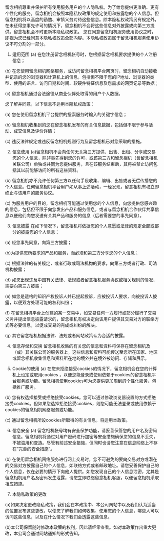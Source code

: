 留念相机尊重并保护所有使用服务用户的个人隐私权。为了给您提供更准确、更有个性化的服务，留念相机会按照本隐私权政策的规定使用和披露您的个人信息。但留念相机将以高度的勤勉、审慎义务对待这些信息。除本隐私权政策另有规定外，在未征得您事先许可的情况下，留念相机不会将这些信息对外披露或向第三方提供。留念相机会不时更新本隐私权政策。 您在同意留念相机服务使用协议之时，即视为您已经同意本隐私权政策全部内容。本隐私权政策属于留念相机服务使用协议不可分割的一部分。

1. 适用范围
(a) 在您注册留念相机帐号时，您根据留念相机要求提供的个人注册信息；

(b) 在您使用留念相机网络服务，或访问留念相机平台网页时，留念相机自动接收并记录的您的浏览器和计算机上的信息，包括但不限于您的IP地址、浏览器的类型、使用的语言、访问日期和时间、软硬件特征信息及您需求的网页记录等数据；

(c) 留念相机通过合法途径从商业伙伴处取得的用户个人数据。

您了解并同意，以下信息不适用本隐私权政策：

(a) 您在使用留念相机平台提供的搜索服务时输入的关键字信息；

(b) 留念相机收集到的您在留念相机发布的有关信息数据，包括但不限于参与活动、成交信息及评价详情；

(c) 违反法律规定或违反留念相机规则行为及留念相机已对您采取的措施。

2. 信息使用
(a)留念相机不会向任何无关第三方提供、出售、出租、分享或交易您的个人信息，除非事先得到您的许可，或该第三方和留念相机（含留念相机关联公司）单独或共同为您提供服务，且在该服务结束后，其将被禁止访问包括其以前能够访问的所有这些资料。

(b) 留念相机亦不允许任何第三方以任何手段收集、编辑、出售或者无偿传播您的个人信息。任何留念相机平台用户如从事上述活动，一经发现，留念相机有权立即终止与该用户的服务协议。

(c) 为服务用户的目的，留念相机可能通过使用您的个人信息，向您提供您感兴趣的信息，包括但不限于向您发出产品和服务信息，或者与留念相机合作伙伴共享信息以便他们向您发送有关其产品和服务的信息（后者需要您的事先同意）。

3. 信息披露
在如下情况下，留念相机将依据您的个人意愿或法律的规定全部或部分的披露您的个人信息：

(a) 经您事先同意，向第三方披露；

(b)为提供您所要求的产品和服务，而必须和第三方分享您的个人信息；

(c) 根据法律的有关规定，或者行政或司法机构的要求，向第三方或者行政、司法机构披露；

(d) 如您出现违反中国有关法律、法规或者留念相机服务协议或相关规则的情况，需要向第三方披露；

(e) 如您是适格的知识产权投诉人并已提起投诉，应被投诉人要求，向被投诉人披露，以便双方处理可能的权利纠纷；

(f) 在留念相机平台上创建的某一交易中，如交易任何一方履行或部分履行了交易义务并提出信息披露请求的，留念相机有权决定向该用户提供其交易对方的联络方式等必要信息，以促成交易的完成或纠纷的解决。

(g) 其它留念相机根据法律、法规或者网站政策认为合适的披露。

4. 信息存储和交换
留念相机收集的有关您的信息和资料将保存在留念相机及（或）其关联公司的服务器上，这些信息和资料可能传送至您所在国家、地区或留念相机收集信息和资料所在地的境外并在境外被访问、存储和展示。

5. Cookie的使用
(a) 在您未拒绝接受cookies的情况下，留念相机会在您的计算机上设定或取用cookies ，以便您能登录或使用依赖于cookies的留念相机平台服务或功能。留念相机使用cookies可为您提供更加周到的个性化服务，包括推广服务。

(b) 您有权选择接受或拒绝接受cookies。您可以通过修改浏览器设置的方式拒绝接受cookies。但如果您选择拒绝接受cookies，则您可能无法登录或使用依赖于cookies的留念相机网络服务或功能。

(c) 通过留念相机所设cookies所取得的有关信息，将适用本政策。

6. 信息安全
(a) 留念相机帐号均有安全保护功能，请妥善保管您的用户名及密码信息。留念相机将通过对用户密码进行加密等安全措施确保您的信息不丢失，不被滥用和变造。尽管有前述安全措施，但同时也请您注意在信息网络上不存在“完善的安全措施”。

(b) 在使用留念相机网络服务进行网上交易时，您不可避免的要向交易对方或潜在的交易对方披露自己的个人信息，如联络方式或者邮政地址。请您妥善保护自己的个人信息，仅在必要的情形下向他人提供。如您发现自己的个人信息泄密，尤其是留念相机用户名及密码发生泄露，请您立即联络留念相机客服，以便留念相机采取相应措施。

7. 本隐私政策的更改

(a)如果决定更改隐私政策，我们会在本政策中、本公司网站中以及我们认为适当的位置发布这些更改，以便您了解我们如何收集、使用您的个人信息，哪些人可以访问这些信息，以及在什么情况下我们会透露这些信息。

(b)本公司保留随时修改本政策的权利，因此请经常查看。如对本政策作出重大更改，本公司会通过网站通知的形式告知。

